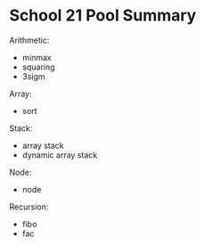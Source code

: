 # School 21 Pool Summary

Arithmetic:
- minmax
- squaring
- 3sigm

Array:
- sort

Stack:
- array stack
- dynamic array stack

Node:

- node

Recursion:

- fibo
- fac 
